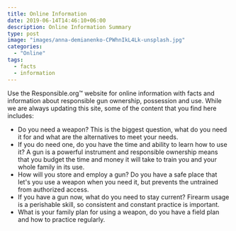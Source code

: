 ```yaml
---
title: Online Information
date: 2019-06-14T14:46:10+06:00
description: Online Information Summary
type: post
image: "images/anna-demianenko-CPWhnIkL4Lk-unsplash.jpg"
categories: 
  - "Online"
tags:
  - facts
  - information
---
```


Use the Responsible.org&trade; website for online information with facts and
information about responsible gun ownership, possession and use. While we are
always updating this site, some of the content that you find here includes:

- Do you need a weapon? This is the biggest question, what do you need it for
    and what are the alternatives to meet your needs.
- If you do need one, do you have the time and ability to learn how to use it?
    A gun is a powerful instrument and responsible ownership means that you
    budget the time and money it will take to train you and your whole family
    in its use.
- How will you store and employ a gun? Do you have a safe place that let's you
    use a weapon when you need it, but prevents the untrained from authorized
    access.
- If you have a gun now, what do you need to stay current? Firearm usage is a
    perishable skill, so consistent and constant practice is important.
- What is your family plan for using a weapon, do you have a field plan and
  how to practice regularly.

